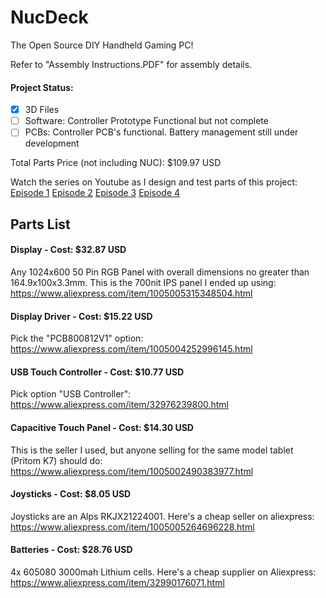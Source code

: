 # NucDeck
The Open Source DIY Handheld Gaming PC!

Refer to "Assembly Instructions.PDF" for assembly details.

#### Project Status:
- [x] 3D Files
- [ ] Software: Controller Prototype Functional but not complete
- [ ] PCBs: Controller PCB's functional. Battery management still under development

Total Parts Price (not including NUC): $109.97 USD

Watch the series on Youtube as I design and test parts of this project:
[Episode 1](https://youtu.be/xVYYCx3Qt4Y)
[Episode 2](https://youtu.be/nOXd3axX4fw)
[Episode 3](https://youtu.be/yHMnScoKIOE)
[Episode 4](https://youtu.be/rP_sMztufNs)

## Parts List

#### Display - Cost: $32.87 USD

Any 1024x600 50 Pin RGB Panel with overall dimensions no greater than 164.9x100x3.3mm.
This is the 700nit IPS panel I ended up using: https://www.aliexpress.com/item/1005005315348504.html

#### Display Driver - Cost: $15.22 USD

Pick the "PCB800812V1" option:
https://www.aliexpress.com/item/1005004252996145.html

#### USB Touch Controller - Cost: $10.77 USD

Pick option "USB Controller":
https://www.aliexpress.com/item/32976239800.html

#### Capacitive Touch Panel - Cost: $14.30 USD

This is the seller I used, but anyone selling for the same model tablet (Pritom K7) should do:
https://www.aliexpress.com/item/1005002490383977.html

#### Joysticks - Cost: $8.05 USD

Joysticks are an Alps RKJX21224001. Here's a cheap seller on aliexpress:
https://www.aliexpress.com/item/1005005264696228.html

#### Batteries - Cost: $28.76 USD

4x 605080 3000mah Lithium cells. Here's a cheap supplier on Aliexpress:
https://www.aliexpress.com/item/32990176071.html